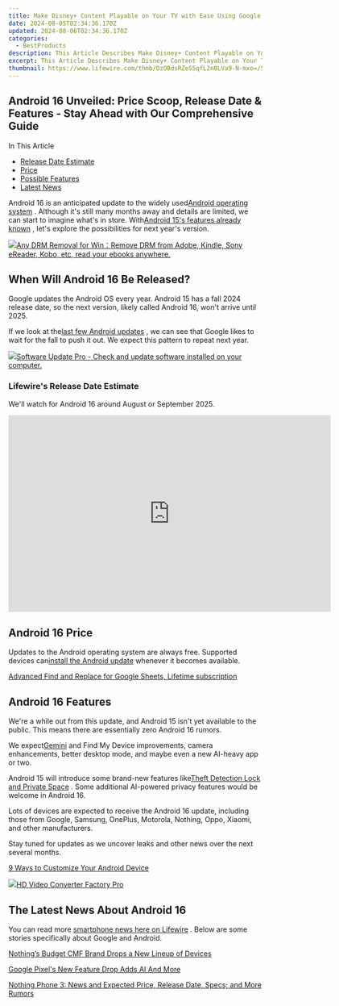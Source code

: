 ```yaml
---
title: Make Disney+ Content Playable on Your TV with Ease Using Google Chromecast – A Comprehensive Guide
date: 2024-08-05T02:34:36.170Z
updated: 2024-08-06T02:34:36.170Z
categories:
  - BestProducts
description: This Article Describes Make Disney+ Content Playable on Your TV with Ease Using Google Chromecast – A Comprehensive Guide
excerpt: This Article Describes Make Disney+ Content Playable on Your TV with Ease Using Google Chromecast – A Comprehensive Guide
thumbnail: https://www.lifewire.com/thmb/DzOBdsRZeS5qfL2n8LVa9-N-mxo=/540x405/filters:no_upscale():max_bytes(150000):strip_icc():format(webp)/chromecastdisneyplus-ee9f4eda615e4ccaa41c6366152e8ed7.jpg
---
```


## Android 16 Unveiled: Price Scoop, Release Date & Features - Stay Ahead with Our Comprehensive Guide

In This Article

* [Release Date Estimate](https://www.lifewire.com/#toc-when-will-android-16-be-released)
* [Price](https://www.lifewire.com/#toc-android-16-price)
* [Possible Features](https://www.lifewire.com/#toc-android-16-features)
* [Latest News](https://www.lifewire.com/#toc-the-latest-news-about-android-16)

 Android 16 is an anticipated update to the widely used[Android operating system](https://www.lifewire.com/what-is-google-android-1616887) . Although it's still many months away and details are limited, we can start to imagine what's in store. With[Android 15's features already known](https://www.lifewire.com/android-15-7547471) , let's explore the possibilities for next year's version.

<!-- affiliate ads begin -->
<a href="https://secure.2checkout.com/order/checkout.php?PRODS=4600113&QTY=1&AFFILIATE=108875&CART=1"><img src="https://www.epubor.com/images/drm-removal-feature2.png" border="0">Any DRM Removal for Win：Remove DRM from Adobe, Kindle, Sony eReader, Kobo, etc, read your ebooks anywhere.</a>
<!-- affiliate ads end -->
## When Will Android 16 Be Released?

 Google updates the Android OS every year. Android 15 has a fall 2024 release date, so the next version, likely called Android 16, won't arrive until 2025.

 If we look at the[last few Android updates](https://www.lifewire.com/android-versions-4173277) , we can see that Google likes to wait for the fall to push it out. We expect this pattern to repeat next year.

<!-- affiliate ads begin -->
<a href="https://order.glarysoft.com/order/checkout.php?PRODS=4691139&QTY=1&AFFILIATE=108875&CART=1"><img src="https://secure.avangate.com/images/merchant/6734fa703f6633ab896eecbdfad8953a/products/SU-200-1.png" border="0">Software Update Pro - Check and update software installed on your computer. </a>
<!-- affiliate ads end -->
### Lifewire's Release Date Estimate

We'll watch for Android 16 around August or September 2025.

<!-- affiliate ads begin -->
<a href="https://secure.2checkout.com/order/checkout.php?PRODS=2337838&QTY=1&AFFILIATE=108875&CART=1"><iframe width="640" height="390" src="https://www.youtube.com/embed/rzZwphIv4RM" title="APFill - Ink and Toner Coverage Calculator" frameborder="0" allow="accelerometer; autoplay; clipboard-write; encrypted-media; gyroscope; picture-in-picture; web-share" referrerpolicy="strict-origin-when-cross-origin" allowfullscreen></iframe></a>
<!-- affiliate ads end -->
## Android 16 Price

 Updates to the Android operating system are always free. Supported devices can[install the Android update](https://www.lifewire.com/update-your-android-os-121662) whenever it becomes available.  

<!-- affiliate ads begin -->
<a href="https://secure.2checkout.com/order/checkout.php?PRODS=4729642&QTY=1&AFFILIATE=108875&CART=1">Advanced Find and Replace for Google Sheets, Lifetime subscription</a>
<!-- affiliate ads end -->
## Android 16 Features

 We're a while out from this update, and Android 15 isn't yet available to the public. This means there are essentially zero Android 16 rumors.

 We expect[Gemini](https://www.lifewire.com/what-is-google-bard-7151624) and Find My Device improvements, camera enhancements, better desktop mode, and maybe even a new AI-heavy app or two.

 Android 15 will introduce some brand-new features like[Theft Detection Lock and Private Space](https://blog.google/products/android/android-theft-protection/) . Some additional AI-powered privacy features would be welcome in Android 16.

 Lots of devices are expected to receive the Android 16 update, including those from Google, Samsung, OnePlus, Motorola, Nothing, Oppo, Xiaomi, and other manufacturers.

 Stay tuned for updates as we uncover leaks and other news over the next several months.

[9 Ways to Customize Your Android Device](https://www.lifewire.com/customizing-your-android-4021844)

<!-- affiliate ads begin -->
<a href="https://secure.2checkout.com/order/checkout.php?PRODS=4537546&QTY=1&AFFILIATE=108875&CART=1"><img src="https://secure.avangate.com/images/merchant/4b0a0290ad7df100b77e86839989a75e/products/7_copy_2_2_hdpro.png" border="0">HD Video Converter Factory Pro</a>
<!-- affiliate ads end -->
## The Latest News About Android 16

 You can read more [smartphone news here on Lifewire](https://www.lifewire.com/mobile-phone-news-4796390) . Below are some stories specifically about Google and Android.

[Nothing’s Budget CMF Brand Drops a New Lineup of Devices](https://www.lifewire.com/nothings-budget-cmf-brand-drops-a-new-lineup-of-devices-8674814)

[Google Pixel's New Feature Drop Adds AI And More](https://www.lifewire.com/google-pixel-s-new-feature-drop-adds-ai-and-more-8663574)

[Nothing Phone 3: News and Expected Price, Release Date, Specs; and More Rumors](https://www.lifewire.com/nothing-phone-3-8639420)


<ins class="adsbygoogle"
     style="display:block"
     data-ad-format="autorelaxed"
     data-ad-client="ca-pub-7571918770474297"
     data-ad-slot="1223367746"></ins>



<ins class="adsbygoogle"
     style="display:block"
     data-ad-client="ca-pub-7571918770474297"
     data-ad-slot="8358498916"
     data-ad-format="auto"
     data-full-width-responsive="true"></ins>
